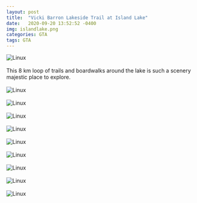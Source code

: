 ```yaml
---
layout: post
title:  "Vicki Barron Lakeside Trail at Island Lake"
date:   2020-09-20 13:52:52 -0400
img: islandlake.png
categories: GTA
tags: GTA
---
```


![Linux]({{site.baseurl}}/images/islandlake.png)
<br>
<br>
This 8 km loop of trails and boardwalks around the lake is such a scenery majestic place to explore.
<br>
<br>
![Linux]({{site.baseurl}}/images/islandlake1.jpg)
<br>
<br>
![Linux]({{site.baseurl}}/images/islandlake2.jpg)
<br>
<br>
![Linux]({{site.baseurl}}/images/islandlake3.jpg)
<br>
<br>
![Linux]({{site.baseurl}}/images/islandlake4.jpg)
<br>
<br>
![Linux]({{site.baseurl}}/images/islandlake5.jpg)
<br>
<br>
![Linux]({{site.baseurl}}/images/islandlake6.jpg)
<br>
<br>
![Linux]({{site.baseurl}}/images/islandlake7.jpg)
<br>
<br>
![Linux]({{site.baseurl}}/images/islandlake8.jpg)
<br>
<br>
![Linux]({{site.baseurl}}/images/islandlake9.jpg)
